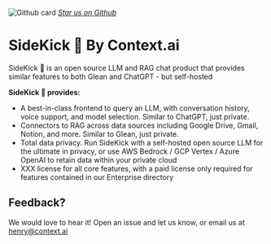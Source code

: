 ![Github card](https://github.com/user-attachments/assets/be2725b5-60df-4abc-a637-bb07961d68f2)
_[Star us on Github](https://github.com/contextco/chat)_

# SideKick 🥾 By Context.ai
SideKick 🥾 is an open source LLM and RAG chat product that provides similar features to both Glean and ChatGPT - but self-hosted

**SideKick 🥾 provides:**
- A best-in-class frontend to query an LLM, with conversation history, voice support, and model selection. Similar to ChatGPT, just private.
- Connectors to RAG across data sources including Google Drive, Gmail, Notion, and more. Similar to Glean, just private.
- Total data privacy. Run SideKick with a self-hosted open source LLM for the ultimate in privacy, or use AWS Bedrock / GCP Vertex / Azure OpenAI to retain data within your private cloud
- XXX license for all core features, with a paid license only required for features contained in our Enterprise directory

## Feedback?
We would love to hear it! Open an issue and let us know, or email us at henry@context.ai
